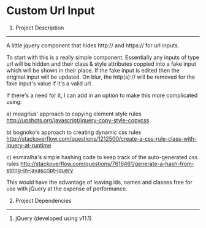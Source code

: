 Custom Url Input
================


1) Project Description
--------------------------------------

A little jquery component that hides http:// and https:// for url inputs.

To start with this is a really simple component. Essentially any inputs of type url will be hidden and 
their class & style attributes coppied into a fake input which will be shown in their place. If the fake 
input is edited then the original input will be updated. On blur, the http(s):// will be removed for the 
fake input's value if it's a valid url.


If there's a need for it, I can add in an option to make this more complicated using:

a) moagrius' approach to copying element style rules
http://upshots.org/javascript/jquery-copy-style-copycss

b) bognoko's approach to creating dynamic css rules
http://stackoverflow.com/questions/1212500/create-a-css-rule-class-with-jquery-at-runtime

c) esmiralha's simple hashing code to keep track of the auto-generated css rules
http://stackoverflow.com/questions/7616461/generate-a-hash-from-string-in-javascript-jquery

This would have the advantage of leaving ids, names and classes free for use with jQuery at the expense of
performance.



2) Project Dependencies
--------------------------------------

1. jQuery (developed using v11.1)
